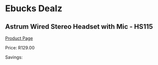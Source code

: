 
# Ebucks Dealz
## Astrum Wired Stereo Headset with Mic - HS115
[Product Page](https://www.ebucks.com/web/shop/productSelected.do?prodId=1207175791&catId=365757697)

Price: R129.00

Savings: 


	